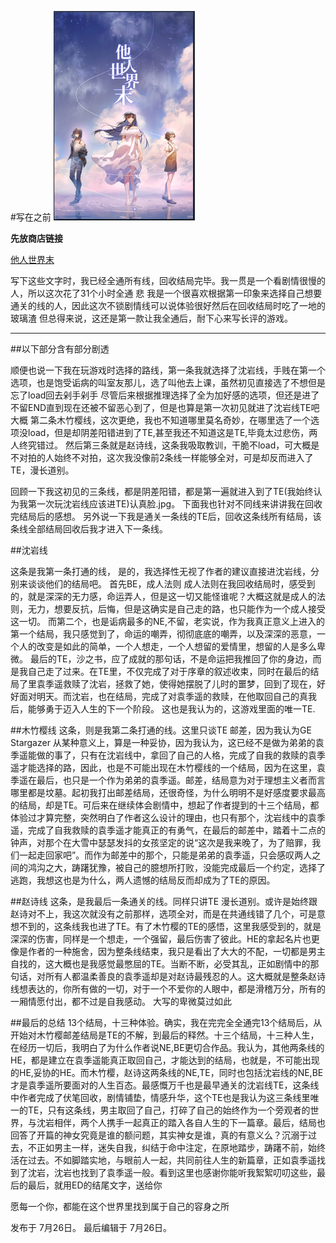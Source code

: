 #写在之前
![img](../imgResource/他人世界末.png)

**先放商店链接**

[他人世界末](https://store.steampowered.com/app/1225780/_Onlooker/)

写下这些文字时，我已经全通所有线，回收结局完毕。我一贯是一个看剧情很慢的人，所以这次花了31个小时全通 悲
我是一个很喜欢根据第一印象来选择自己想要通关的线的人，因此这次不锁剧情线可以说体验很好然后在回收结局时吃了一地的玻璃渣
但总得来说，这还是第一款让我全通后，耐下心来写长评的游戏。

---
##以下部分含有部分剧透

顺便也说一下我在玩游戏时选择的路线，第一条我就选择了沈岩线，手贱在第一个选项，也是饱受诟病的叫室友那儿，选了叫他去上课，虽然初见直接选了不想但是忘了load回去剁手剁手
尽管后来根据推理选择了全为加好感的选项，但还是进了不留END直到现在还被不留恶心到了，但是也算是第一次初见就进了沈岩线TE吧大概
第二条木竹樱线，这次更绝，我也不知道哪里莫名奇妙，在哪里选了一个选项没load，但是却阴差阳错进到了TE,甚至我还不知道这是TE,毕竟太过悲伤，两人终究错过。
然后第三条就是赵诗线，这条我吸取教训，干脆不load，可大概是不对拍的人始终不对拍，这次我没像前2条线一样能够全对，可是却反而进入了TE，漫长道别。

回顾一下我这初见的三条线，都是阴差阳错，都是第一遍就进入到了TE(我始终认为我第一次玩沈岩线应该进TE)认真脸.jpg。
下面我也针对不同线来讲讲我在回收完结局后的感想。
另外说一下我是通关一条线的TE后，回收这条线所有结局，该条线全部结局回收后我才进入下一条线。

##沈岩线

这条是我第一条打通的线， 是的，我选择性无视了作者的建议直接进沈岩线，分别来谈谈他们的结局吧。
首先BE，成人法则
成人法则在我回收结局时，感受到的，就是深深的无力感，命运弄人，但是这一切又能怪谁呢？大概这就是成人的法则，无力，想要反抗，后悔，但是这确实是自己走的路，也只能作为一个成人接受这一切。
而第二个，也是诟病最多的NE,不留，老实说，作为我真正意义上进入的第一个结局，我只感觉到了，命运的嘲弄，彻彻底底的嘲弄，以及深深的恶意，一个人的改变是如此的简单，一个人想走，一个人想留的爱情里，想留的人是多么卑微。
最后的TE，沙之书，应了成就的那句话，不是命运把我推回了你的身边，而是我自己走了过来。在TE里，不仅完成了对于序章的叙述收束，同时在最后的结局了里袁季遥救赎了沈岩，拯救了她，使得她摆脱了儿时的噩梦，回到了现在，好好面对明天。而沈岩，也在结局，完成了对袁季遥的救赎，在他取回自己的真我后，能够勇于迈入人生的下一个阶段。
这也是我认为的，这游戏里面的唯一TE.

##木竹樱线
这条，则是我第二条打通的线。这里只谈TE 邮差，因为我认为GE Stargazer 从某种意义上，算是一种妥协，因为我认为，这已经不是做为弟弟的袁季遥能做的事了，只有在沈岩线中，拿回了自己的人格，完成了自我的救赎的袁季遥才能选择的路，因此，也是不可能出现在木竹樱线的一个结局，因为在这里，袁季遥在最后，也只是一个作为弟弟的袁季遥。邮差，结局意为对于理想主义者而言哪里都是坟墓。起初我打出邮差结局，还很奇怪，为什么明明不是好感度要求最高的结局，却是TE。可后来在继续体会剧情中，想起了作者提到的十三个结局，都体验过才算完整，突然明白了作者这么设计的理由，也只有那个，沈岩线中的袁季遥，完成了自我救赎的袁季遥才能真正的有勇气，在最后的邮差中，踏着十二点的钟声，对那个在大雪中瑟瑟发抖的女孩坚定的说“这次是我来晚了，为了赔罪，我们一起走回家吧”。而作为邮差中的那个，只能是弟弟的袁季遥，只会感叹两人之间的鸿沟之大，踌躇犹豫，被自己的臆想所打败，没能完成最后一个约定，选择了逃跑，我想这也是为什么，两人遗憾的结局反而却成为了TE的原因。

##赵诗线
这条，是我最后一条通关的线。同样只讲TE 漫长道别。或许是始终跟赵诗对不上，我这次就没有之前那样，选项全对，而是在共通线错了几个，可是意想不到的，这条线我也进了TE。有了木竹樱的TE的感悟，这里我感受到的，就是深深的伤害，同样是一个想走，一个强留，最后伤害了彼此。HE的拿起名片也更像是作者的一种施舍，因为整条线结束，我只是看出了大大的不配，一切都是男主自找的，这大概也是我感觉最憋屈的TE。当断不断，必受其乱，正如剧情中的那句话，对所有人都温柔善良的袁季遥却是对赵诗最残忍的人。这大概就是整条赵诗线想表达的，你所有做的一切，对于一个不爱你的人眼中，都是滑稽万分，所有的一厢情愿付出，都不过是自我感动。
大写的卑微莫过如此

##最后的总结
13个结局，十三种体验。确实，我在完完全全通完13个结局后，从开始对木竹樱邮差结局是TE的不解，到最后的释然。十三个结局，十三种人生，在经历一切后，我明白了为什么作者说NE,BE更切合作品。我认为，其他两条线的HE，都是建立在袁季遥能真正取回自己，才能达到的结局，也就是，不可能出现的HE,妥协的HE。而木竹樱，赵诗这两条线的NE,TE，同时也包括沈岩线的NE,BE才是袁季遥所要面对的人生百态。最感慨万千也是最早通关的沈岩线TE，这条线中作者完成了伏笔回收，剧情铺垫，情感升华，这个TE也是我认为这三条线里唯一的TE，只有这条线，男主取回了自己，打碎了自己的始终作为一个旁观者的世界，与沈岩相伴，两个人携手一起真正的踏入各自人生的下一篇章。最后，结局也回答了开篇的神女究竟是谁的额问题，其实神女是谁，真的有意义么？沉溺于过去，不正如男主一样，迷失自我，纠结于命中注定，在原地踏步，踌躇不前，始终活在过去。不如脚踏实地，与眼前人一起，共同前往人生的新篇章，正如袁季遥找到了沈岩，沈岩也找到了袁季遥一般。看到这里也感谢你能听我絮絮叨叨这些，最后的最后，就用ED的结尾文字，送给你

愿每一个你，都能在这个世界里找到属于自己的容身之所


发布于 7月26日。 最后编辑于 7月26日。